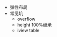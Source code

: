 <!--
 * @Description: 
 * @Author: Jecyu
 * @Date: 2020-05-25 11:22:10
 * @LastEditTime: 2020-05-25 12:35:57
 * @LastEditors: Jecyu
--> 
- 弹性布局
- 常见坑
  - overflow
  - height 100%继承
  - iview table